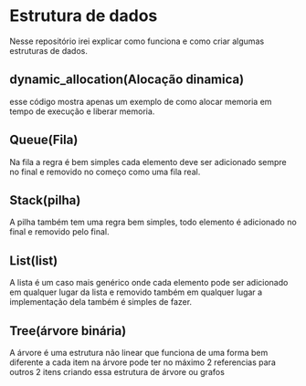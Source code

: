# Estrutura de dados

Nesse repositório irei explicar como funciona e como criar algumas estruturas de dados.

## dynamic_allocation(Alocação dinamica)

esse código mostra apenas um exemplo de como alocar memoria em tempo de execução e liberar memoria.

## Queue(Fila)

Na fila a regra é bem simples cada elemento deve ser adicionado sempre no final e removido no começo como uma fila real.

## Stack(pilha)

A pilha também tem uma regra bem simples, todo elemento é adicionado no final e removido pelo final.

## List(list)

A lista é um caso mais genérico onde cada elemento pode ser adicionado em qualquer lugar da lista e removido também em qualquer lugar a implementação dela também é simples de fazer.

## Tree(árvore binária)

A árvore é uma estrutura não linear que funciona de uma forma bem diferente a cada item na árvore pode ter no máximo 2 referencias para outros 2 itens criando essa estrutura de árvore ou grafos
